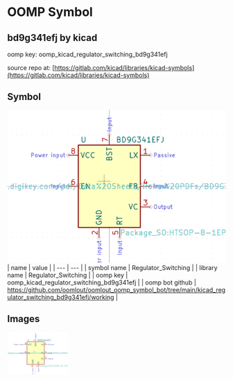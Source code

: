 # OOMP Symbol  
## bd9g341efj  by kicad  
  
oomp key: oomp_kicad_regulator_switching_bd9g341efj  
  
source repo at: [https://gitlab.com/kicad/libraries/kicad-symbols](https://gitlab.com/kicad/libraries/kicad-symbols)  
## Symbol  
  
[![working.png](working_600.png)](working.png)  
| name | value | 
| --- | --- | 
| symbol name | Regulator_Switching | 
| library name | Regulator_Switching | 
| oomp key | oomp_kicad_regulator_switching_bd9g341efj | 
| oomp bot github | https://github.com/oomlout/oomlout_oomp_symbol_bot/tree/main/kicad_regulator_switching_bd9g341efj/working | 
## Images  
  
[![working.png](working_140.png)](working.png)  
